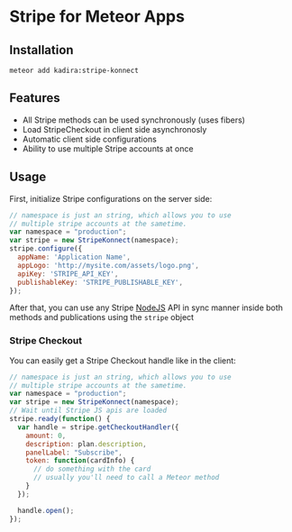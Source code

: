 # Stripe for Meteor Apps

## Installation

```
meteor add kadira:stripe-konnect
```

## Features

 - All Stripe methods can be used synchronously (uses fibers)
 - Load StripeCheckout in client side asynchronosly
 - Automatic client side configurations
 - Ability to use multiple Stripe accounts at once

## Usage

First, initialize Stripe configurations on the server side:

~~~js
// namespace is just an string, which allows you to use 
// multiple stripe accounts at the sametime.
var namespace = "production";
var stripe = new StripeKonnect(namespace);
stripe.configure({
  appName: 'Application Name',
  appLogo: 'http://mysite.com/assets/logo.png',
  apiKey: 'STRIPE_API_KEY',
  publishableKey: 'STRIPE_PUBLISHABLE_KEY',
});
~~~

After that, you can use any Stripe [NodeJS](https://stripe.com/docs/api/node) API in sync manner inside both methods and publications using the `stripe` object

### Stripe Checkout

You can easily get a Stripe Checkout handle like in the client:

~~~js
// namespace is just an string, which allows you to use 
// multiple stripe accounts at the sametime.
var namespace = "production";
var stripe = new StripeKonnect(namespace);
// Wait until Stripe JS apis are loaded
stripe.ready(function() {
  var handle = stripe.getCheckoutHandler({
    amount: 0,
    description: plan.description,
    panelLabel: "Subscribe",
    token: function(cardInfo) {
      // do something with the card
      // usually you'll need to call a Meteor method
    }
  });

  handle.open();
});
~~~